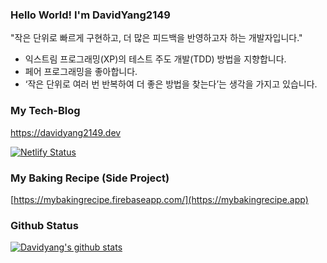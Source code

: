 ### Hello World! I'm DavidYang2149

"작은 단위로  빠르게 구현하고, 더 많은 피드백을 반영하고자 하는 개발자입니다."

- 익스트림 프로그래밍(XP)의 테스트 주도 개발(TDD) 방법을 지향합니다. 
- 페어 프로그래밍을 좋아합니다. 
- ‘작은 단위로 여러 번 반복하여 더 좋은 방법을 찾는다’는 생각을 가지고 있습니다.

### My Tech-Blog

https://davidyang2149.dev

[![Netlify Status](https://api.netlify.com/api/v1/badges/1db6bbaa-a0b1-4e40-9a75-481a27e1510f/deploy-status)](https://app.netlify.com/sites/davidyang2149/deploys)

### My Baking Recipe (Side Project)

[https://mybakingrecipe.firebaseapp.com/](https://mybakingrecipe.app)

### Github Status

[![Davidyang's github stats](https://github-readme-stats.vercel.app/api?username=davidyang2149&theme=buefy&show_icons=true)](https://github.com/DavidYang2149)
